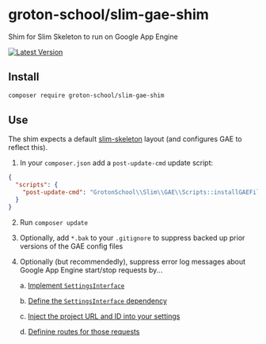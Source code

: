 # groton-school/slim-gae-shim

Shim for Slim Skeleton to run on Google App Engine

[![Latest Version](https://img.shields.io/packagist/v/groton-school/slim-gae-shim.svg)](https://packagist.org/packages/groton-school/slim-gae-shim)

## Install

```bash
composer require groton-school/slim-gae-shim
```

## Use

The shim expects a default [slim-skeleton](https://github.com/slimphp/Slim-Skeleton#readme) layout (and configures GAE to reflect this).

1. In your `composer.json` add a `post-update-cmd` update script:

```json
{
  "scripts": {
    "post-update-cmd": "GrotonSchool\\Slim\\GAE\\Scripts::installGAEFiles"
  }
}
```

2. Run `composer update`

3. Optionally, add `*.bak` to your `.gitignore` to suppress backed up prior versions of the GAE config files

4. Optionally (but recommendedly), suppress error log messages about Google App Engine start/stop requests by...

   a. [Implement `SettingsInterface`](https://github.com/groton-school/slim-skeleton/blob/17a10b398aff956544d8d281a12e07e330198274/src/Application/Settings/SettingsInterface.php#L11-L12)

   b. [Define the `SettingsInterface` dependency](https://github.com/groton-school/slim-skeleton/blob/17a10b398aff956544d8d281a12e07e330198274/app/dependencies.php#L46)

   c. [Inject the project URL and ID into your settings](https://github.com/groton-school/slim-skeleton/blob/17a10b398aff956544d8d281a12e07e330198274/app/settings.php#L24-L25)

   d. [Definine routes for those requests](https://github.com/groton-school/slim-skeleton/blob/17a10b398aff956544d8d281a12e07e330198274/app/routes.php#L22-L23)
